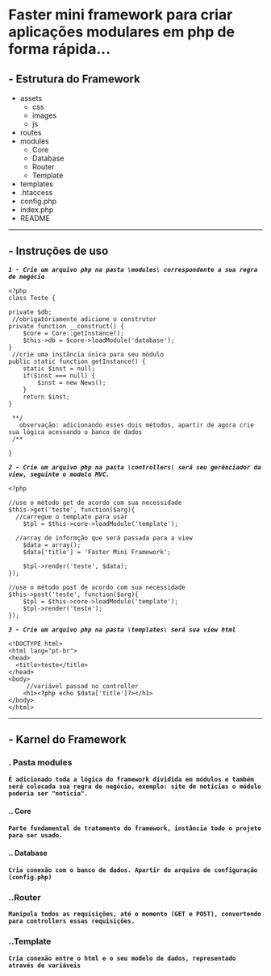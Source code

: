 # Faster mini framework para criar aplicações modulares em php de forma rápida...

## - Estrutura do Framework

- assets
  - css
  - images
  - js
- routes
- modules
  - Core
  - Database
  - Router
  - Template
- templates
- .htaccess
- config.php
- index.php
- README

---

## - Instruções de uso

**_`1 - Crie um arquivo php na pasta \modules\ correspondente a sua regra de negócio`_**

```
<?php
class Teste {

private $db;
 //obrigatóriamente adicione o construtor
private function __construct() {
	$core = Core::getInstance();
	$this->db = $core->loadModule('database');
}
 //crie uma instância única para seu módulo
public static function getInstance() {
	static $inst = null;
	if($inst === null) {
		$inst = new News();
	}
	return $inst;
}

 **/
   observação: adicionando esses dois métodos, apartir de agora crie sua lógica acessando o banco de dados
 /**

}
```

**_`2 - Crie um arquivo php na pasta \controllers\ será seu gerênciador da view, seguinte o modelo MVC.`_**

```
<?php

//use o método get de acordo com sua necessidade
$this->get('teste', function($arg){
  //carregue o template para usar
	$tpl = $this->core->loadModule('template');

  //array de informção que será passada para a view
	$data = array();
	$data['title'] = 'Faster Mini Framework';

	$tpl->render('teste', $data);
});

//use o método post de acordo com sua necessidade
$this->post('teste', function($arg){
	$tpl = $this->core->loadModule('template');
	$tpl->render('teste');
});

```

**_`3 - Crie um arquivo php na pasta \templates\ será sua view html`_**

```
<!DOCTYPE html>
<html lang="pt-br">
<head>
  <title>teste</title>
</head>
<body>
     //variável passad no controller
    <h1><?php echo $data['title']?></h1>
</body>
</html>
```

---

## - Karnel do Framework

### . Pasta modules

**`É adicionado toda a lógica do framework dívidida em módulos e também será colocada sua regra de negócio, exemplo: site de notícias o módulo poderia ser "noticia".`**

#### .. Core

**`Parte fundamental de tratamento do framework, instância todo o projeto para ser usado.`**

#### .. Database

**`Cria conexão com o banco de dados. Apartir do arquivo de configuração (config.php)`**

### ..Router

**`Manipula todos as requisições, até o momento (GET e POST), convertendo para controllers essas requisições.`**

### ..Template

**`Cria conexão entre o html e o seu modelo de dados, representado através de variáveis`**
